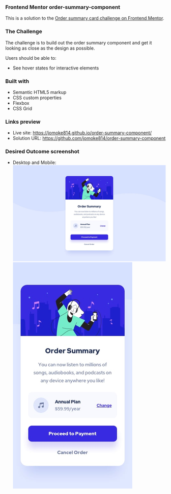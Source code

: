 ### Frontend Mentor order-summary-component
This is a solution to the [Order summary card challenge on Frontend Mentor](https://www.frontendmentor.io/challenges/order-summary-component-QlPmajDUj). 

### The Challenge
The challenge is to build out the order summary component and get it looking as close as the design as possible.

Users should be able to:
- See hover states for interactive elements
### Built with
- Semantic HTML5 markup
- CSS custom properties
- Flexbox
- CSS Grid
### Links preview
- Live site: https://jomoke814.github.io/order-summary-component/
- Solution URL: https://github.com/jomoke814/order-summary-component

### Desired Outcome screenshot
- Desktop and Mobile: 
![desired outcome](./images/desktop-design.jpg)
![desired outcome](./images/mobile-design.jpg)